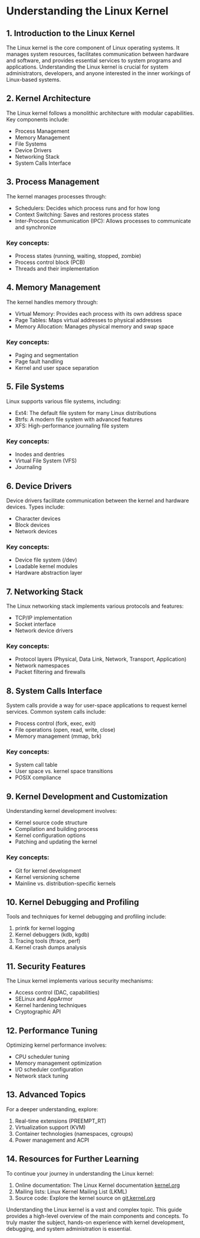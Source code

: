 # Understanding the Linux Kernel

## 1. Introduction to the Linux Kernel

The Linux kernel is the core component of Linux operating systems. It manages system resources, facilitates communication between hardware and software, and provides essential services to system programs and applications. Understanding the Linux kernel is crucial for system administrators, developers, and anyone interested in the inner workings of Linux-based systems.

## 2. Kernel Architecture

The Linux kernel follows a monolithic architecture with modular capabilities. Key components include:

- Process Management
- Memory Management
- File Systems
- Device Drivers
- Networking Stack
- System Calls Interface

## 3. Process Management

The kernel manages processes through:

- Schedulers: Decides which process runs and for how long
- Context Switching: Saves and restores process states
- Inter-Process Communication (IPC): Allows processes to communicate and synchronize

### Key concepts:
- Process states (running, waiting, stopped, zombie)
- Process control block (PCB)
- Threads and their implementation

## 4. Memory Management

The kernel handles memory through:

- Virtual Memory: Provides each process with its own address space
- Page Tables: Maps virtual addresses to physical addresses
- Memory Allocation: Manages physical memory and swap space

### Key concepts:
- Paging and segmentation
- Page fault handling
- Kernel and user space separation

## 5. File Systems

Linux supports various file systems, including:

- Ext4: The default file system for many Linux distributions
- Btrfs: A modern file system with advanced features
- XFS: High-performance journaling file system

### Key concepts:
- Inodes and dentries
- Virtual File System (VFS)
- Journaling

## 6. Device Drivers

Device drivers facilitate communication between the kernel and hardware devices. Types include:

- Character devices
- Block devices
- Network devices

### Key concepts:
- Device file system (/dev)
- Loadable kernel modules
- Hardware abstraction layer

## 7. Networking Stack

The Linux networking stack implements various protocols and features:

- TCP/IP implementation
- Socket interface
- Network device drivers

### Key concepts:
- Protocol layers (Physical, Data Link, Network, Transport, Application)
- Network namespaces
- Packet filtering and firewalls

## 8. System Calls Interface

System calls provide a way for user-space applications to request kernel services. Common system calls include:

- Process control (fork, exec, exit)
- File operations (open, read, write, close)
- Memory management (mmap, brk)

### Key concepts:
- System call table
- User space vs. kernel space transitions
- POSIX compliance

## 9. Kernel Development and Customization

Understanding kernel development involves:

- Kernel source code structure
- Compilation and building process
- Kernel configuration options
- Patching and updating the kernel

### Key concepts:
- Git for kernel development
- Kernel versioning scheme
- Mainline vs. distribution-specific kernels

## 10. Kernel Debugging and Profiling

Tools and techniques for kernel debugging and profiling include:

1. printk for kernel logging
2. Kernel debuggers (kdb, kgdb)
3. Tracing tools (ftrace, perf)
4. Kernel crash dumps analysis

## 11. Security Features

The Linux kernel implements various security mechanisms:

- Access control (DAC, capabilities)
- SELinux and AppArmor
- Kernel hardening techniques
- Cryptographic API

## 12. Performance Tuning

Optimizing kernel performance involves:

- CPU scheduler tuning
- Memory management optimization
- I/O scheduler configuration
- Network stack tuning

## 13. Advanced Topics

For a deeper understanding, explore:

1. Real-time extensions (PREEMPT_RT)
2. Virtualization support (KVM)
3. Container technologies (namespaces, cgroups)
4. Power management and ACPI

## 14. Resources for Further Learning

To continue your journey in understanding the Linux kernel:

1. Online documentation: The Linux Kernel documentation [kernel.org](https://kernel.org)
2. Mailing lists: Linux Kernel Mailing List (LKML)
3. Source code: Explore the kernel source on [git.kernel.org](https://git.kernel.org/)

Understanding the Linux kernel is a vast and complex topic. This guide provides a high-level overview of the main components and concepts. To truly master the subject, hands-on experience with kernel development, debugging, and system administration is essential.
